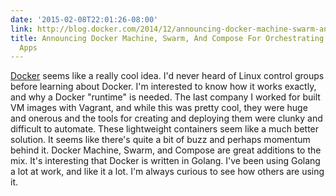 ```yaml
---
date: '2015-02-08T22:01:26-08:00'
link: http://blog.docker.com/2014/12/announcing-docker-machine-swarm-and-compose-for-orchestrating-distributed-apps/
title: Announcing Docker Machine, Swarm, And Compose For Orchestrating Distributed
  Apps
---
```


[Docker](https://www.docker.com) seems like a really cool idea. I'd never heard of Linux control groups before learning about Docker. I'm interested to know how it works exactly, and why a Docker "runtime" is needed. The last company I worked for built VM images with Vagrant, and while this was pretty cool, they were huge and onerous and the tools for creating and deploying them were clunky and difficult to automate. These lightweight containers seem like a much better solution. It seems like there's quite a bit of buzz and perhaps momentum behind it. Docker Machine, Swarm, and Compose are great additions to the mix. It's interesting that Docker is written in Golang. I've been using Golang a lot at work, and like it a lot. I'm always curious to see how others are using it.
